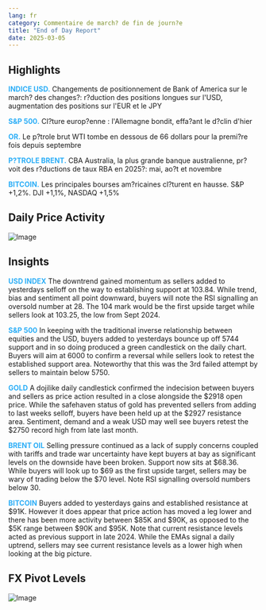 ```yaml
---
lang: fr
category: Commentaire de march? de fin de journ?e
title: "End of Day Report"
date: 2025-03-05
---
```



<h2>Highlights</h2>
<strong style="color: #2caef7;">INDICE USD.</strong> Changements de positionnement de Bank of America sur le march? des changes?: r?duction des positions longues sur l'USD, augmentation des positions sur l'EUR et le JPY


<strong style="color: #2caef7;">S&P 500.</strong> Cl?ture europ?enne : l'Allemagne bondit, effa?ant le d?clin d'hier

<strong style="color: #2caef7;">OR.</strong> Le p?trole brut WTI tombe en dessous de 66 dollars pour la premi?re fois depuis septembre

<strong style="color: #2caef7;">P?TROLE BRENT.</strong> CBA Australia, la plus grande banque australienne, pr?voit des r?ductions de taux RBA en 2025?: mai, ao?t et novembre

<strong style="color: #2caef7;">BITCOIN.</strong> Les principales bourses am?ricaines cl?turent en hausse. S&P +1,2%. DJI +1,1%, NASDAQ +1,5%



<h2>Daily Price Activity</h2>
<img src="https://markleighedu.github.io/img/Mar-2025/05-Mar-2025/price.jpg" alt="Image"/>

<h2>Insights</h2>
<strong style="color: #2caef7;">USD INDEX</strong> The downtrend gained momentum as sellers added to yesterdays selloff on the way to establishing support at 103.84. While trend, bias and sentiment all point downward, buyers will note the RSI signalling an oversold number at 28. The 104 mark would be the first upside target while sellers look at 103.25, the low from Sept 2024.

<strong style="color: #2caef7;">S&P 500</strong> In keeping with the traditional inverse relationship between equities and the USD, buyers added to yesterdays bounce up off 5744 support and in so doing produced a green candlestick on the daily chart. Buyers will aim at 6000 to confirm a reversal while sellers look to retest the established support area. Noteworthy that this was the 3rd failed attempt by sellers to maintain below 5750.

<strong style="color: #2caef7;">GOLD</strong> A dojilike daily candlestick confirmed the indecision between buyers and sellers as price action resulted in a close alongside the $2918 open price. While the safehaven status of gold has prevented sellers from adding to last weeks selloff, buyers have been held up at the $2927 resistance area. Sentiment, demand  and a weak USD may well see buyers retest the $2750 record high from late last month.

<strong style="color: #2caef7;">BRENT OIL</strong> Selling pressure continued as a lack of supply concerns coupled with tariffs and trade war uncertainty have kept buyers at bay as significant levels on the downside have been broken. Support now sits at $68.36. While buyers will look up to $69 as the first upside target, sellers may be wary of trading below the $70 level. Note RSI signalling oversold numbers below 30.

<strong style="color: #2caef7;">BITCOIN</strong> Buyers added to yesterdays gains and established resistance at $91K. However it does appear that price action has moved a leg lower and there has been more activity between $85K and $90K, as opposed to the $5K range between $90K and $95K. Note that current resistance levels acted as previous support in late 2024. While the EMAs signal a daily uptrend, sellers may see current resistance levels as a lower high when looking at the big picture.



<h2>FX Pivot Levels</h2>
<img src="https://markleighedu.github.io/img/Mar-2025/05-Mar-2025/pivot.jpg" alt="Image"/>